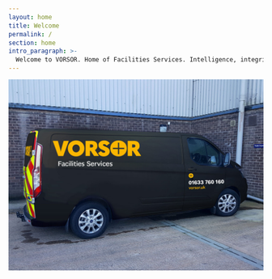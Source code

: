 ```yaml
---
layout: home
title: Welcome
permalink: /
section: home
intro_paragraph: >-
  Welcome to VORSOR. Home of Facilities Services. Intelligence, integrity and expertise. Where better technology equals greater innovation. Improve your service and manage risk. Reduce overheads. Increase responsiveness. Your mobile workforce, motivation en masse. We give you greater flexibility, freeing up your internal mass so you can focus on core tasks.
---
```



![vorsor van](/assets/img/uploads/van.jpg "van")
